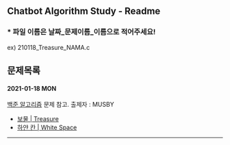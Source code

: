## Chatbot Algorithm Study - Readme
### * 파일 이름은 날짜_문제이름_이름으로 적어주세요! 
ex) 210118_Treasure_NAMA.c
## 문제목록
#### 2021-01-18 MON

[백준 알고리즘](https://www.acmicpc.net/problemset) 문제 참고.   출제자 : MUSBY

- [보물 | Treasure](https://www.acmicpc.net/problem/1026)
- [하얀 칸 | White Space](https://www.acmicpc.net/problem/1100)

---------------------------------
